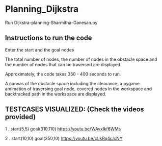 # Planning_Dijkstra

Run Dijkstra-planning-Sharmitha-Ganesan.py  

## Instructions to run the code 

Enter the start and the goal nodes  

The total number of nodes, the number of nodes in the obstacle space and the number of nodes that can be traversed are displayed. 

Approximately, the code takes 350 - 400 seconds to run.  

A canvas of the obstacle space including the clearance, a pygame amimation of traversing goal node, covered nodes in the workspace
and backtracked path in the workspace are displayed.


## TESTCASES VISUALIZED: (Check the videos provided)  

1 . start(5,5) goal(310,110) 
https://youtu.be/WAvxIkf6WMs

2 . start(10,10) goal(350,10) 
https://youtu.be/cLkRq4rJcNY
